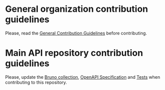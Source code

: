 # General organization contribution guidelines

Please, read the [General Contribution Guidelines](https://github.com/upb-code-labs/docs/blob/main/CONTRIBUTING.md) before contributing.

# Main API repository contribution guidelines

Please, update the [Bruno collection](docs/bruno/), [OpenAPI Specification](docs/openapi/spec.openapi.yaml) and [Tests](__tests__/integration/) when contributing to this repository.
